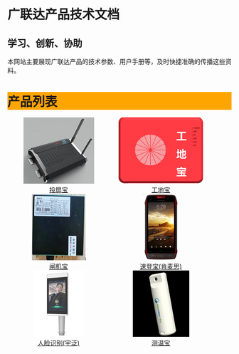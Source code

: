 # 广联达产品技术文档
## 学习、创新、协助

本网站主要展现广联达产品的技术参数、用户手册等，及时快捷准确的传播这些资料。

<div id="header" style="background-color:#FFA500;">
<h1 style="margin-bottom:0;">产品列表</h1>
</div>

<br>

<div id="menu" style="width:230px;float:left;">
    <center>
        <img src=img/投屏宝.png alt="稍等..."><br>
        <a href="投屏宝/投屏宝规格说明书"> 投屏宝</a>
    </center>
</div>

<div id="menu" style="width:230px;float:left;">
    <center>
        <img src=img/工地宝.png alt="稍等..."><br>
        <a href="工地宝/工地宝用户手册"> 工地宝</a>
    </center>
</div>

<div id="menu" style="width:230px;float:left;">
    <center>
        <img src=img/闸机宝.png alt="稍等..."><br>
        <a href="闸机宝/闸机宝用户手册"> 闸机宝</a>
    </center>
</div>

<div id="menu" style="width:230px;float:left;">
    <center>
        <img src=img/速登宝_肯麦思.png alt="稍等..."><br>
        <a href="速登宝/速登宝规格书_肯麦思"> 速登宝(肯麦思)</a>
    </center>
</div>

<div id="menu" style="width:230px;float:left;">
    <center>
        <img src=img/人脸识别_宇泛.png alt="稍等..."><br>
        <a href="人脸识别/人脸识别规格书_宇泛"> 人脸识别(宇泛)</a>
    </center>
</div>

<div id="menu" style="width:230px;float:left;">
    <center>
        <img src=img/测温宝.jpg alt="稍等..."><br>
        <a href="测温宝/测温宝用户手册"> 测温宝</a>
    </center>
</div>
